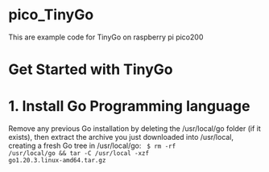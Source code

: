 # pico_TinyGo
This are example code for TinyGo on raspberry pi pico200

# Get Started with TinyGo

# 1. Install Go Programming language

Remove any previous Go installation by deleting the /usr/local/go folder (if it exists), then extract the archive you just downloaded into /usr/local, creating a fresh Go tree in /usr/local/go:
<code>
$ rm -rf /usr/local/go && tar -C /usr/local -xzf go1.20.3.linux-amd64.tar.gz

<code>
